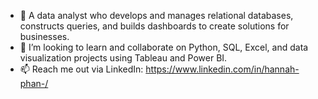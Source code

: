 
- 👋 A data analyst who develops and manages relational databases, constructs queries, and builds dashboards to create solutions for businesses.
- 🤝 I’m looking to learn and collaborate on Python, SQL, Excel, and data visualization projects using Tableau and Power BI.
- 📫 Reach me out via LinkedIn: https://www.linkedin.com/in/hannah-phan-/
